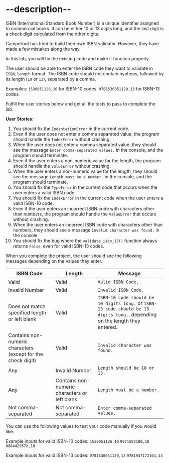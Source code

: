 # --description--

ISBN (International Standard Book Number) is a unique identifier assigned to commercial books. It can be either 10 or 13 digits long, and the last digit is a check digit calculated from the other digits.

Camperbot has tried to build their own ISBN validator. However, they have made a few mistakes along the way.

In this lab, you will fix the existing code and make it function properly.

The user should be able to enter the ISBN code they want to validate in `ISBN,length` format. The ISBN code should not contain hyphens, followed by its length (`10` or `13`), separated by a comma.

Examples:
`1530051126,10` for ISBN-10 codes.
`9781530051120,13` for ISBN-13 codes.

Fulfill the user stories below and get all the tests to pass to complete the lab.

**User Stories:**

1. You should fix the `IndentationError` in the current code.
1. Even if the user does not enter a comma separated value, the program should handle the `IndexError` without crashing.
1. When the user does not enter a comma separated value, they should see the message `Enter comma-separated values.` in the console, and the program should terminate.
1. Even if the user enters a non-numeric value for the length, the program should handle the `ValueError` without crashing.
1. When the user enters a non-numeric value for the length, they should see the message `Length must be a number.` in the console, and the program should terminate.
1. You should fix the `TypeError` in the current code that occurs when the user enters a valid ISBN code.
1. You should fix the `IndexError` in the current code when the user enters a valid ISBN-10 code.
1. Even if the user enters an incorrect ISBN code with characters other than numbers, the program should handle the `ValueError` that occurs without crashing.
1. When the user enters an incorrect ISBN code with characters other than numbers, they should see a message `Invalid character was found.` in the console.
1. You should fix the bug where the `validate_isbn_13()` function always returns `False`, even for valid ISBN-13 codes.

When you complete the project, the user should see the following messages depending on the values they enter.

| ISBN Code | Length | Message |
|-----------|--------|---------|
| Valid | Valid | `Valid ISBN Code.` |
| Invalid Number | Valid | `Invalid ISBN Code.` |
| Does not match specified length or left blank | Valid | `ISBN-10 code should be 10 digits long.` or `ISBN-13 code should be 13 digits long.`, depending on the length they entered. |
| Contains non-numeric characters (except for the check digit) | Valid | `Invalid character was found.` |
| Any | Invalid Number | `Length should be 10 or 13.` |
| Any | Contains non-numeric characters or left blank | `Length must be a number.` |
| Not comma-separated | Not comma-separated | `Enter comma-separated values.` |

You can use the following values to test your code manually if you would like.

Example inputs for valid ISBN-10 codes:
`1530051126,10`
`9971502100,10`
`080442957X,10`

Example inputs for valid ISBN-13 codes:
`9781530051120,13`
`9781947172104,13`



